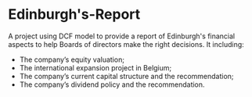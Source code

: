 # Edinburgh's-Report
A project using DCF model to provide a report of Edinburgh's financial aspects to help Boards of directors make the right decisions. It including:
- The company’s equity valuation;
- The international expansion project in Belgium;
- The company’s current capital structure and the recommendation;
- The company’s dividend policy and the recommendation.
